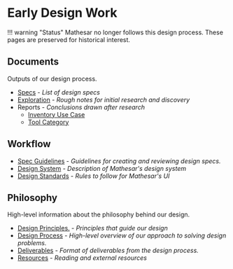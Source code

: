 # Early Design Work

!!! warning "Status"
	Mathesar no longer follows this design process. These pages are preserved for historical interest.

## Documents
Outputs of our design process.

- [Specs](/archive/product/design/specs) - *List of design specs*
- [Exploration](/archive/product/design/exploration) - *Rough notes for initial research and discovery*
- Reports - *Conclusions drawn after research*
	- [Inventory Use Case](/archive/product/design/reports/inventory-use-case)
	- [Tool Category](/archive/product/design/reports/tool-category)

## Workflow
- [Spec Guidelines](/archive/product/design/process/review-guidelines) - *Guidelines for creating and reviewing design specs.*
- [Design System](/archive/product/design/process/design-system) - *Description of Mathesar's design system*
- [Design Standards](/archive/product/design/standards) - *Rules to follow for Mathesar's UI*

## Philosophy
High-level information about the philosophy behind our design.

- [Design Principles.](/archive/product/design/principles) - *Principles that guide our design*
- [Design Process](/archive/product/design/process) - *High-level overview of our approach to solving design problems.*
- [Deliverables](/archive/product/design/process/deliverables) - *Format of deliverables from the design process.*
- [Resources](/archive/product/design/resources) - *Reading and external resources*

